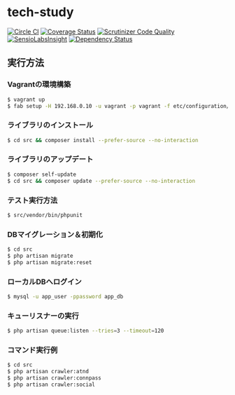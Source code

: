 # tech-study

[![Circle CI](https://circleci.com/gh/tmknom/tech-study.svg?style=svg)](https://circleci.com/gh/tmknom/tech-study)
[![Coverage Status](https://coveralls.io/repos/tmknom/tech-study/badge.svg?branch=master)](https://coveralls.io/r/tmknom/tech-study?branch=master)
[![Scrutinizer Code Quality](https://scrutinizer-ci.com/g/tmknom/tech-study/badges/quality-score.png?b=master)](https://scrutinizer-ci.com/g/tmknom/tech-study/?branch=master)
[![SensioLabsInsight](https://insight.sensiolabs.com/projects/a157cee3-2b5b-4d0a-bab4-376d7903871c/mini.png)](https://insight.sensiolabs.com/projects/a157cee3-2b5b-4d0a-bab4-376d7903871c)
[![Dependency Status](https://www.versioneye.com/user/projects/54d765012bc7901e48000002/badge.svg?style=flat)](https://www.versioneye.com/user/projects/54d765012bc7901e48000002)
<!--[![Build Status](https://travis-ci.org/tmknom/tech-study.svg?branch=master)](https://travis-ci.org/tmknom/tech-study)-->


## 実行方法

### Vagrantの環境構築

```bash
$ vagrant up
$ fab setup -H 192.168.0.10 -u vagrant -p vagrant -f etc/configuration/fabfile.py
```

### ライブラリのインストール

```bash
$ cd src && composer install --prefer-source --no-interaction
```

### ライブラリのアップデート

```bash
$ composer self-update
$ cd src && composer update --prefer-source --no-interaction
```

### テスト実行方法

```bash
$ src/vendor/bin/phpunit
```

### DBマイグレーション＆初期化

```bash
$ cd src
$ php artisan migrate
$ php artisan migrate:reset
```

### ローカルDBへログイン

```bash
$ mysql -u app_user -ppassword app_db
```

### キューリスナーの実行

```bash
$ php artisan queue:listen --tries=3 --timeout=120
```

### コマンド実行例

```bash
$ cd src
$ php artisan crawler:atnd
$ php artisan crawler:connpass
$ php artisan crawler:social
```
